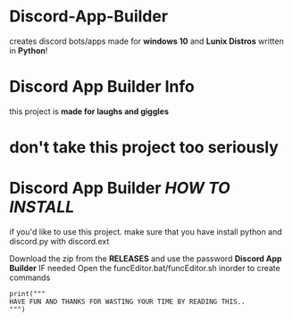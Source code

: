 # Discord-App-Builder
creates discord bots/apps
made for **windows 10** and **Lunix Distros**
written in **Python**!


# Discord App Builder Info
this project is **made for laughs and giggles**

# don't take this project **too seriously**



# Discord App Builder *HOW TO INSTALL*

if you'd like to use this project.
make sure that you have install python and discord.py with discord.ext

Download the zip from the **RELEASES** and use the password **Discord App Builder** IF needed
Open the funcEditor.bat/funcEditor.sh inorder to create commands

```
print("""
HAVE FUN AND THANKS FOR WASTING YOUR TIME BY READING THIS..
""")
```
